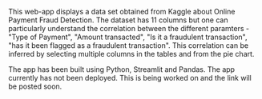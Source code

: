 This web-app displays a data set obtained from Kaggle about Online Payment Fraud Detection. The dataset has 11 columns but one can particularly understand the correlation between the different paramters - "Type of Payment", "Amount transacted", "Is it a fraudulent transaction", "has it been flagged as a fraudulent transaction". This correlation can be inferred by selecting multiple columns in the tables and from the pie chart.


The app has been built using Python, Streamlit and Pandas. The app currently has not been deployed. This is being worked on and the link will be posted soon.
